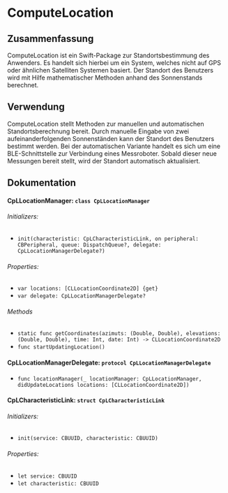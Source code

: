 # ComputeLocation

Zusammenfassung
----------------------

ComputeLocation ist ein Swift-Package zur Standortsbestimmung des Anwenders. Es handelt sich hierbei um ein System, welches nicht auf GPS oder ähnlichen Satelliten Systemen basiert.
Der Standort des Benutzers wird mit Hilfe mathematischer Methoden anhand des Sonnenstands berechnet.

Verwendung
--------------

ComputeLocation stellt Methoden zur manuellen und automatischen Standortsberechnung bereit. Durch manuelle Eingabe von zwei aufeinanderfolgenden Sonnenständen kann der Standort des Benutzers bestimmt werden. Bei der automatischen Variante handelt es sich um eine BLE-Schnittstelle zur Verbindung eines Messroboter. Sobald dieser neue Messungen bereit stellt, wird der Standort automatisch aktualisiert.

Dokumentation
-----------------
#### CpLLocationManager: `class CpLLocationManager`

###### Initializers:

* `init(characteristic: CpLCharacteristicLink, on peripheral: CBPeripheral, queue: DispatchQueue?, delegate: CpLLocationManagerDelegate?)`

###### Properties:

* `var locations: [CLLocationCoordinate2D] {get}`
*  `var delegate: CpLLocationManagerDelegate?`

###### Methods

* `static func getCoordinates(azimuts: (Double, Double), elevations: (Double, Double), time: Int, date: Int) -> CLLocationCoordinate2D`
* `func startUpdatingLocation()`

#### CpLLocationManagerDelegate: `protocol CpLLocationManagerDelegate`

* `func locationManager(_ locationManager: CpLLocationManager, didUpdateLocations locations: [CLLocationCoordinate2D])`

#### CpLCharacteristicLink: `struct CpLCharacteristicLink`

###### Initializers:

* `init(service: CBUUID, characteristic: CBUUID)`

###### Properties:

* `let service: CBUUID`
* `let characteristic: CBUUID`
